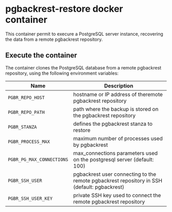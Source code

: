 # pgbackrest-restore docker container

This container permit to execure a PostgreSQL server instance, recovering the data from a remote pgbackrest repository.

## Execute the container

The container clones the PostgreSQL database from a remote pgbackrest repository, using the following environment variables:

| Name                      | Description                                                                                 |
|---------------------------|---------------------------------------------------------------------------------------------|
| `PGBR_REPO_HOST`          | hostname or IP address of theremote pgbackrest repository                                   |
| `PGBR_REPO_PATH`          | path where the backup is stored on the pgbackrest repository                                |
| `PGBR_STANZA`             | defines the pgbackrest stanza to restore                                                    |
| `PGBR_PROCESS_MAX`        | maximum number of processes used by pgbackrest                                              |
| `PGBR_PG_MAX_CONNECTIONS` | max_connections parameters used on the postgresql server (default: 100)                     |
| `PGBR_SSH_USER`           | pgbackrest user connecting to the remote pgbackrest repository in SSH (default: pgbackrest) |
| `PGBR_SSH_USER_KEY`       | private SSH key used to connect the remote pgbackrest repository                            |

